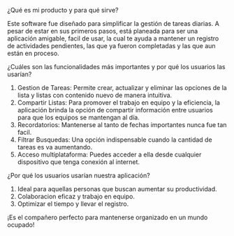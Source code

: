 ¿Qué es mi producto y para qué sirve?

Este software fue diseñado para simplificar la gestión de tareas diarias.
A pesar de estar en sus primeros pasos, está planeada para ser una aplicación 
amigable, facil de usar, la cual te ayuda a mantener un registro de actividades
pendientes, las que ya fueron completadas y las que aun están en proceso. 


¿Cuáles son las funcionalidades más importantes y por qué los usuarios las usarían?

1. Gestion de Tareas: Permite crear, actualizar y eliminar las opciones de la lista
y listas con contenido nuevo de manera intuitiva. 
2. Compartir Listas: Para promover el trabajo en equipo y la eficiencia, la aplicación
brinda la opción de compartir información entre usuarios para que los equipos se 
mantengan al día. 
3. Recordatorios: Mantenerse al tanto de fechas importantes nunca fue tan facil.
4. Filtrar Busquedas: Una opción indispensable cuando la cantidad de tareas es
va aumentando. 
5. Acceso multiplataforma: Puedes acceder a ella desde cualquier dispositivo que 
tenga conexión al internet. 


¿Por qué los usuarios usarían nuestra aplicación?

1. Ideal para aquellas personas que buscan aumentar su productividad.
2. Colaboracion eficaz y trabajo en equipo.
3. Optimizar el tiempo y llevar el registro.

¡Es el compañero perfecto para mantenerse organizado en un mundo ocupado!




